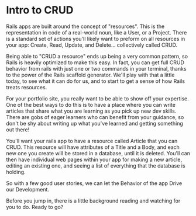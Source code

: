 # Intro to CRUD

Rails apps are built around the concept of "resources". This is the representation in code of a real-world noun, like a User, or a Project. There is a standard set of actions you'll likely want to preform on all resources in your app: Create, Read, Update, and Delete… collectively called CRUD.

Being able to "CRUD a resource" ends up being a very common pattern, so Rails is heavily optimized to make this easy. In fact, you can get full CRUD behavior from rails with just one or two commands in your terminal, thanks to the power of the Rails scaffold generator. We'll play with that a little today, to see what it can do for us, and to start to get a sense of how Rails treats resources.

For your portfolio site, you really want to be able to show off your expertise. One of the best ways to do this is to have a place where you can write articles that share what you are learning as you pick up new dev skills. There are gobs of eager learners who can benefit from your guidance, so don't be shy about writing up what you've learned and getting something out there!

You'll want your rails app to have a resource called Article that you can CRUD. This resource will have attributes of a Title and a Body, and each new one you create will be stored in a database, until it is deleted. You'll can then have individual web pages within your app for making a new article, editing an existing one, and seeing a list of everything that the database is holding.

So with a few good user stories, we can let the Behavior of the app Drive our Development.

Before you jump in, there is a little background reading and watching for you to do. Ready to go?
